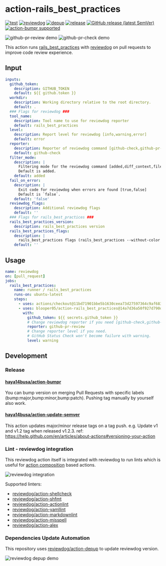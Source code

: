 # action-rails_best_practices

[![test](https://img.shields.io/github/actions/workflow/status/blooper05/action-rails_best_practices/test.yml?branch=main&label=test&logo=github&style=flat-square)](https://github.com/blooper05/action-rails_best_practices/actions?query=workflow:test)
[![reviewdog](https://img.shields.io/github/actions/workflow/status/blooper05/action-rails_best_practices/reviewdog.yml?branch=main&label=reviewdog&logo=github&style=flat-square)](https://github.com/blooper05/action-rails_best_practices/actions?query=workflow:reviewdog)
[![depup](https://img.shields.io/github/actions/workflow/status/blooper05/action-rails_best_practices/depup.yml?branch=main&label=depup&logo=github&style=flat-square)](https://github.com/blooper05/action-rails_best_practices/actions?query=workflow:depup)
[![release](https://img.shields.io/github/actions/workflow/status/blooper05/action-rails_best_practices/release.yml?branch=main&label=release&logo=github&style=flat-square)](https://github.com/blooper05/action-rails_best_practices/actions?query=workflow:release)
[![GitHub release (latest SemVer)](https://img.shields.io/github/v/release/blooper05/action-rails_best_practices?logo=github&sort=semver&style=flat-square)](https://github.com/blooper05/action-rails_best_practices/releases)
[![action-bumpr supported](https://img.shields.io/badge/bumpr-supported-ff69b4?logo=github&style=flat-square)](https://github.com/haya14busa/action-bumpr)

![github-pr-review demo](https://user-images.githubusercontent.com/5299525/171834705-b2517107-e616-4289-8ed9-4e160164701c.png)
![github-pr-check demo](https://user-images.githubusercontent.com/5299525/171834709-130da062-3518-4b28-9a1c-24b58fe686b4.png)

This action runs [rails_best_practices] with [reviewdog] on pull requests to improve
code review experience.

[rails_best_practices]:https://github.com/flyerhzm/rails_best_practices
[reviewdog]:https://github.com/reviewdog/reviewdog

## Input

```yaml
inputs:
  github_token:
    description: GITHUB_TOKEN
    default: ${{ github.token }}
  workdir:
    description: Working directory relative to the root directory.
    default: .
  ### Flags for reviewdog ###
  tool_name:
    description: Tool name to use for reviewdog reporter
    default: rails_best_practices
  level:
    description: Report level for reviewdog [info,warning,error]
    default: error
  reporter:
    description: Reporter of reviewdog command [github-check,github-pr-review,github-pr-check].
    default: github-check
  filter_mode:
    description: |
      Filtering mode for the reviewdog command [added,diff_context,file,nofilter].
      Default is added.
    default: added
  fail_on_error:
    description: |
      Exit code for reviewdog when errors are found [true,false]
      Default is `false`.
    default: 'false'
  reviewdog_flags:
    description: Additional reviewdog flags
    default: ''
  ### Flags for rails_best_practices ###
  rails_best_practices_version:
    description: rails_best_practices version
  rails_best_practices_flags:
    description: |
      rails_best_practices flags (rails_best_practices --without-color --silent . <rails_best_practices_flags>)
    default: ''
```

## Usage

```yaml
name: reviewdog
on: [pull_request]
jobs:
  rails_best_practices:
    name: runner / rails_best_practices
    runs-on: ubuntu-latest
    steps:
      - uses: actions/checkout@11bd71901bbe5b1630ceea73d27597364c9af683  # v4.2.2
      - uses: blooper05/action-rails_best_practices@14a7d36a50f927d790d08ca78009468711e62055  # v1.0.3
        with:
          github_token: ${{ secrets.github_token }}
          # Change reviewdog reporter if you need [github-check,github-pr-review,github-pr-check].
          reporter: github-pr-review
          # Change reporter level if you need.
          # GitHub Status Check won't become failure with warning.
          level: warning
```

## Development

### Release

#### [haya14busa/action-bumpr](https://github.com/haya14busa/action-bumpr)

You can bump version on merging Pull Requests with specific labels (bump:major,bump:minor,bump:patch).
Pushing tag manually by yourself also work.

#### [haya14busa/action-update-semver](https://github.com/haya14busa/action-update-semver)

This action updates major/minor release tags on a tag push.
e.g. Update v1 and v1.2 tag when released v1.2.3.
ref: <https://help.github.com/en/articles/about-actions#versioning-your-action>

### Lint - reviewdog integration

This reviewdog action itself is integrated with reviewdog to run lints
which is useful for [action composition] based actions.

[action composition]:https://docs.github.com/en/actions/creating-actions/creating-a-composite-action

![reviewdog integration](https://user-images.githubusercontent.com/3797062/72735107-7fbb9600-3bde-11ea-8087-12af76e7ee6f.png)

Supported linters:

- [reviewdog/action-shellcheck](https://github.com/reviewdog/action-shellcheck)
- [reviewdog/action-shfmt](https://github.com/reviewdog/action-shfmt)
- [reviewdog/action-actionlint](https://github.com/reviewdog/action-actionlint)
- [reviewdog/action-yamllint](https://github.com/reviewdog/action-yamllint)
- [reviewdog/action-markdownlint](https://github.com/reviewdog/action-markdownlint)
- [reviewdog/action-misspell](https://github.com/reviewdog/action-misspell)
- [reviewdog/action-alex](https://github.com/reviewdog/action-alex)

### Dependencies Update Automation

This repository uses [reviewdog/action-depup] to update reviewdog version.

[reviewdog/action-depup]:https://github.com/reviewdog/action-depup

![reviewdog depup demo](https://user-images.githubusercontent.com/3797062/73154254-170e7500-411a-11ea-8211-912e9de7c936.png)

